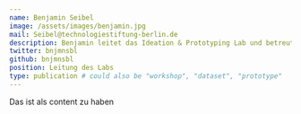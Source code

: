 ```yaml
---
name: Benjamin Seibel
image: /assets/images/benjamin.jpg
mail: Seibel@technologiestiftung-berlin.de
description: Benjamin leitet das Ideation & Prototyping Lab und betreute zuvor bei der Technologiestiftung Berlin Open Data-Projekte. Er promovierte in Darmstadt und Harvard zur Mediengeschichte des E-Government und arbeitete als Journalist und Kurator u.a. in New York, Nicosia und Rotterdam.
twitter: bnjmnsbl
github: bnjmnsbl
position: Leitung des Labs
type: publication # could also be "workshop", "dataset", "prototype"
---
```



Das ist als content zu haben
